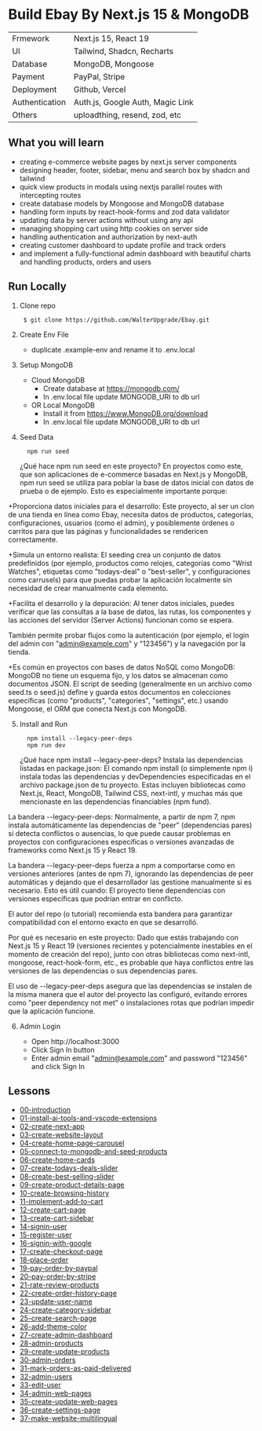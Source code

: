 # Build Ebay By Next.js 15 & MongoDB

|                |                                  |
| -------------- | -------------------------------- |
| Frmework       | Next.js 15, React 19             |
| UI             | Tailwind, Shadcn, Recharts       |
| Database       | MongoDB, Mongoose                |
| Payment        | PayPal, Stripe                   |
| Deployment     | Github, Vercel                   |
| Authentication | Auth.js, Google Auth, Magic Link |
| Others         | uploadthing, resend, zod, etc    |



## What you will learn

- creating e-commerce website pages by next.js server components
- designing header, footer, sidebar, menu and search box by shadcn and tailwind
- quick view products in modals using nextjs parallel routes with intercepting routes
- create database models by Mongoose and MongoDB database
- handling form inputs by react-hook-forms and zod data validator
- updating data by server actions without using any api
- managing shopping cart using http cookies on server side
- handling authentication and authorization by next-auth
- creating customer dashboard to update profile and track orders
- and implement a fully-functional admin dashboard with beautiful charts and handling products, orders and users

## Run Locally

1. Clone repo

   ```shell
    $ git clone https://github.com/WalterUpgrade/Ebay.git

2. Create Env File

   - duplicate .example-env and rename it to .env.local

3. Setup MongoDB

   - Cloud MongoDB
     - Create database at https://mongodb.com/
     - In .env.local file update MONGODB_URI to db url
   - OR Local MongoDB
     - Install it from https://www.MongoDB.org/download
     - In .env.local file update MONGODB_URI to db url

4. Seed Data

   ```shell
     npm run seed
   ```


   ¿Qué hace npm run seed en este proyecto?
En proyectos como este, que son aplicaciones de e-commerce basadas en Next.js y MongoDB, npm run seed se utiliza para poblar la base de datos inicial con datos de prueba o de ejemplo. Esto es especialmente importante porque:

+Proporciona datos iniciales para el desarrollo:
Este proyecto, al ser un clon de una tienda en línea como Ebay, necesita datos de productos, categorías, configuraciones, usuarios (como el admin), y posiblemente órdenes o carritos para que las páginas y funcionalidades se rendericen correctamente.

+Simula un entorno realista:
El seeding crea un conjunto de datos predefinidos (por ejemplo, productos como relojes, categorías como "Wrist Watches", etiquetas como "todays-deal" o "best-seller", y configuraciones como carrusels) para que puedas probar la aplicación localmente sin necesidad de crear manualmente cada elemento.

+Facilita el desarrollo y la depuración:
Al tener datos iniciales, puedes verificar que las consultas a la base de datos, las rutas, los componentes y las acciones del servidor (Server Actions) funcionan como se espera.

También permite probar flujos como la autenticación (por ejemplo, el login del admin con "admin@example.com" y "123456") y la navegación por la tienda.

+Es común en proyectos con bases de datos NoSQL como MongoDB:
MongoDB no tiene un esquema fijo, y los datos se almacenan como documentos JSON. El script de seeding (generalmente en un archivo como seed.ts o seed.js) define y guarda estos documentos en colecciones específicas (como "products", "categories", "settings", etc.) usando Mongoose, el ORM que conecta Next.js con MongoDB.



5. Install and Run

   ```shell
     npm install --legacy-peer-deps
     npm run dev
   ```


   ¿Qué hace npm install --legacy-peer-deps?
Instala las dependencias listadas en package.json:
El comando npm install (o simplemente npm i) instala todas las dependencias y devDependencies especificadas en el archivo package.json de tu proyecto. Estas incluyen bibliotecas como Next.js, React, MongoDB, Tailwind CSS, next-intl, y muchas más que mencionaste en las dependencias financiables (npm fund).

La bandera --legacy-peer-deps:
Normalmente, a partir de npm 7, npm instala automáticamente las dependencias de "peer" (dependencias pares) si detecta conflictos o ausencias, lo que puede causar problemas en proyectos con configuraciones específicas o versiones avanzadas de frameworks como Next.js 15 y React 19.

La bandera --legacy-peer-deps fuerza a npm a comportarse como en versiones anteriores (antes de npm 7), ignorando las dependencias de peer automáticas y dejando que el desarrollador las gestione manualmente si es necesario. Esto es útil cuando:
El proyecto tiene dependencias con versiones específicas que podrían entrar en conflicto.

El autor del repo (o tutorial) recomienda esta bandera para garantizar compatibilidad con el entorno exacto en que se desarrolló.

Por qué es necesario en este proyecto:
Dado que estás trabajando con Next.js 15 y React 19 (versiones recientes y potencialmente inestables en el momento de creación del repo), junto con otras bibliotecas como next-intl, mongoose, react-hook-form, etc., es probable que haya conflictos entre las versiones de las dependencias o sus dependencias pares.

El uso de --legacy-peer-deps asegura que las dependencias se instalen de la misma manera que el autor del proyecto las configuró, evitando errores como "peer dependency not met" o instalaciones rotas que podrían impedir que la aplicación funcione.




6. Admin Login

   - Open http://localhost:3000
   - Click Sign In button
   - Enter admin email "admin@example.com" and password "123456" and click Sign In

## Lessons

- [00-introduction](./lessons/00-introduction.md)
- [01-install-ai-tools-and-vscode-extensions](./lessons/01-install-ai-tools-and-vscode-extensions.md)
- [02-create-next-app](./lessons/02-create-next-app.md)
- [03-create-website-layout](./lessons/03-create-website-layout.md)
- [04-create-home-page-carousel](./lessons/04-create-home-page-carousel.md)
- [05-connect-to-mongodb-and-seed-products](./lessons/05-connect-to-mongodb-and-seed-products.md)
- [06-create-home-cards](./lessons/06-create-home-cards.md)
- [07-create-todays-deals-slider](./lessons/07-create-todays-deals-slider.md)
- [08-create-best-selling-slider](./lessons/08-create-best-selling-slider.md)
- [09-create-product-details-page](./lessons/09-create-product-details-page.md)
- [10-create-browsing-history](./lessons/10-create-browsing-history.md)
- [11-implement-add-to-cart](./lessons/11-implement-add-to-cart.md)
- [12-create-cart-page](./lessons/12-create-cart-page.md)
- [13-create-cart-sidebar](./lessons/13-create-cart-sidebar.md)
- [14-signin-user](./lessons/14-signin-user.md)
- [15-register-user](./lessons/15-register-user.md)
- [16-signin-with-google](./lessons/16-signin-with-google.md)
- [17-create-checkout-page](./lessons/17-create-checkout-page.md)
- [18-place-order](./lessons/18-place-order.md)
- [19-pay-order-by-paypal](./lessons/19-pay-order-by-paypal.md)
- [20-pay-order-by-stripe](./lessons/20-pay-order-by-stripe.md)
- [21-rate-review-products](./lessons/21-rate-review-products.md)
- [22-create-order-history-page](./lessons/22-create-order-history-page.md)
- [23-update-user-name](./lessons/23-update-user-name.md)
- [24-create-category-sidebar](./lessons/24-create-category-sidebar.md)
- [25-create-search-page](./lessons/25-create-search-page.md)
- [26-add-theme-color](./lessons/26-add-theme-color.md)
- [27-create-admin-dashboard](./lessons/27-create-admin-dashboard.md)
- [28-admin-products](./lessons/28-admin-products.md)
- [29-create-update-products](./lessons/29-create-update-products.md)
- [30-admin-orders](./lessons/30-admin-orders.md)
- [31-mark-orders-as-paid-delivered](./lessons/31-mark-orders-as-paid-delivered.md)
- [32-admin-users](./lessons/32-admin-users.md)
- [33-edit-user](./lessons/33-edit-user.md)
- [34-admin-web-pages](./lessons/34-admin-web-pages.md)
- [35-create-update-web-pages](./lessons/35-create-update-web-pages.md)
- [36-create-settings-page](./lessons/36-create-settings-page.md)
- [37-make-website-multilingual](./lessons/37-make-website-multilingual.md)


